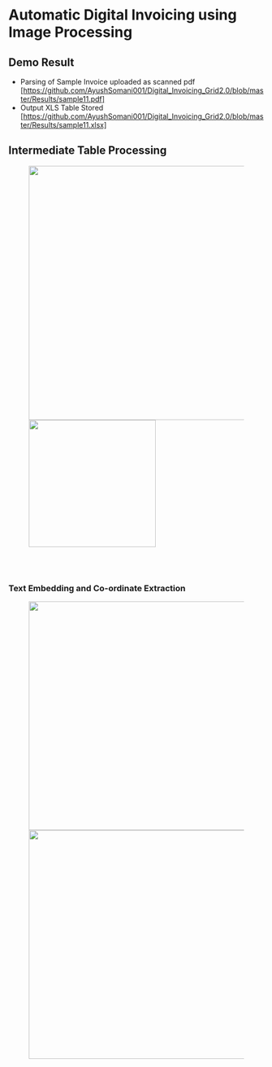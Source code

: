 # Automatic Digital Invoicing using Image Processing

## Demo Result

* Parsing of Sample Invoice uploaded as scanned pdf [https://github.com/AyushSomani001/Digital_Invoicing_Grid2.0/blob/master/Results/sample11.pdf] <br>
* Output XLS Table Stored [https://github.com/AyushSomani001/Digital_Invoicing_Grid2.0/blob/master/Results/sample11.xlsx]


## Intermediate Table Processing

<figure>
  <img src="./Grid_Structure.jpg" align="left" width=500/>

  <img src="./Text_Embedding_from_Grid.jpg" align="center" width=250/> <br>
</figure>

<br>
<br>





### Text Embedding and Co-ordinate Extraction
<figure>
  <img src="./Semantic_Text_Bounding_box.jpg" align="left" width=450/>
  <img src="./BBox_Mapper_Structure_SampleInvoice11.jpg" align="right" width=450/> <br>
</figure>
<br>

